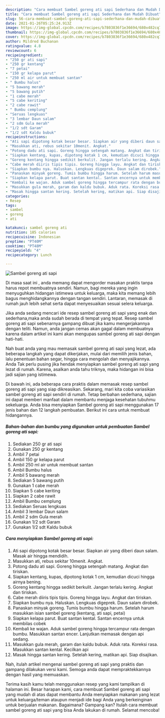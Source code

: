 ```yaml
---
description: "Cara membuat Sambel goreng ati sapi Sederhana dan Mudah Dibuat"
title: "Cara membuat Sambel goreng ati sapi Sederhana dan Mudah Dibuat"
slug: 56-cara-membuat-sambel-goreng-ati-sapi-sederhana-dan-mudah-dibuat
date: 2021-01-26T05:25:24.913Z
image: https://img-global.cpcdn.com/recipes/b7803836f1e36694/680x482cq70/sambel-goreng-ati-sapi-foto-resep-utama.jpg
thumbnail: https://img-global.cpcdn.com/recipes/b7803836f1e36694/680x482cq70/sambel-goreng-ati-sapi-foto-resep-utama.jpg
cover: https://img-global.cpcdn.com/recipes/b7803836f1e36694/680x482cq70/sambel-goreng-ati-sapi-foto-resep-utama.jpg
author: Mildred Buchanan
ratingvalue: 4.8
reviewcount: 6
recipeingredient:
- "250 gr ati sapi"
- "250 gr kentang"
- "7 petai"
- "150 gr kelapa parut"
- "250 ml air untuk membuat santan"
- " Bumbu halus"
- "5 bawang merah"
- "5 bawang putih"
- "1 cabe merah"
- "5 cabe keriting"
- "2 cabe rawit"
- " Bumbu cemplung"
- "Seruas lengkuas"
- "3 lembar Daun salam"
- "2 sdm Gula merah"
- "1/2 sdt Garam"
- "1/2 sdt Kaldu bubuk"
recipeinstructions:
- "Ati sapi dipotong kotak besar besar. Siapkan air yang diberi daun salam. Masak air hingga mendidih."
- "Masukkan ati, rebus sekitar 10menit. Angkat."
- "Potong dadu ati sapi. Goreng hingga setengah matang. Angkat dan tiriskan."
- "Siapkan kentang, kupas, dipotong kotak 1 cm, kemudian dicuci hingga airnya bening."
- "Goreng kentang hingga sedikit berkulit. Jangan terlalu kering. Angkat dan tiriskan."
- "Cabe merah diiris tipis tipis. Goreng hingga layu. Angkat dan tiriskan."
- "Siapkan bumbu nya. Haluskan. Lengkuas digeprek. Daun salam dirobek."
- "Panaskan minyak goreng. Tumis bumbu hingga harum. Setelah harum masukkan isian sambel goreng (kentang, ati sapi, petai)"
- "Siapkan kelapa parut. Buat santan kental. Santan encernya untuk membilas cobek"
- "Kembali ke wajan. Aduk sambel goreng hingga tercampur rata dengan bumbu. Masukkan santan encer. Lanjutkan memasak dengan api sedang."
- "Masukkan gula merah, garam dan kaldu bubuk. Aduk rata. Koreksi rasa. Masukkan santan kental. Kecilkan api"
- "Masak hingga santan kering. Setelah kering, matikan api. Siap disajikan."
categories:
- Resep
tags:
- sambel
- goreng
- ati

katakunci: sambel goreng ati 
nutrition: 185 calories
recipecuisine: Indonesian
preptime: "PT40M"
cooktime: "PT48M"
recipeyield: "4"
recipecategory: Lunch

---
```



![Sambel goreng ati sapi](https://img-global.cpcdn.com/recipes/b7803836f1e36694/680x482cq70/sambel-goreng-ati-sapi-foto-resep-utama.jpg)

Di masa  saat ini , anda memang dapat mengorder masakan praktis tanpa harus repot membuatnya sendiri. Namun, bagi mereka yang ingin menyuguhkan hidangan istimewa untuk keluarga, maka kita memang lebih bagus menghidangkannya dengan tangan sendiri. Lantaran, memasak di rumah jauh lebih sehat serta dapat menyesuaikan sesuai selera keluarga.

Jika anda sedang mencari ide resep sambel goreng ati sapi yang enak dan sederhana,maka anda sudah berada di tempat yang tepat. Resep sambel goreng ati sapi  sebenarnya gampang dibuat jika kamu mengerjakannya dengan teliti. Namun, anda jangan cemas akan gagal dalam membuatnya 
karena dalam artikel ini kami akan mengupas sambel goreng ati sapi dengan hati-hati.  



Nah buat anda yang mau memasak sambel goreng ati sapi yang lezat, ada beberapa langkah yang dapat dikerjakan, mulai dari memilih jenis bahan, lalu penentuan bahan segar, hingga cara mengolah dan menyajikannya. Anda Tak perlu pusing jika hendak menyiapkan sambel goreng ati sapi yang lezat di rumah. Karena, asalkan anda  tahu triknya, maka hidangan ini bisa jadi sajian yang istimewa.

Di bawah ini, ada beberapa cara praktis  dalam memasak resep sambel goreng ati sapi yang siap dikreasikan. Sekarang, mari kita coba variasikan sambel goreng ati sapi sendiri di rumah. Tetap berbahan sederhana, sajian ini dapat memberi manfaat dalam membantu menjaga kesehatan tubuhmu sekeluarga. Anda bisa menyiapkan Sambel goreng ati sapi menggunakan 17 jenis bahan dan 12 langkah pembuatan. Berikut ini cara untuk membuat hidangannya.

<!--inarticleads1-->

##### Bahan-bahan dan bumbu yang digunakan untuk pembuatan Sambel goreng ati sapi:

1. Sediakan 250 gr ati sapi
1. Gunakan 250 gr kentang
1. Ambil 7 petai
1. Ambil 150 gr kelapa parut
1. Ambil 250 ml air untuk membuat santan
1. Ambil  Bumbu halus
1. Ambil 5 bawang merah
1. Sediakan 5 bawang putih
1. Gunakan 1 cabe merah
1. Siapkan 5 cabe keriting
1. Siapkan 2 cabe rawit
1. Ambil  Bumbu cemplung
1. Sediakan Seruas lengkuas
1. Ambil 3 lembar Daun salam
1. Ambil 2 sdm Gula merah
1. Gunakan 1/2 sdt Garam
1. Gunakan 1/2 sdt Kaldu bubuk




<!--inarticleads2-->

##### Cara menyiapkan Sambel goreng ati sapi:

1. Ati sapi dipotong kotak besar besar. Siapkan air yang diberi daun salam. Masak air hingga mendidih.
1. Masukkan ati, rebus sekitar 10menit. Angkat.
1. Potong dadu ati sapi. Goreng hingga setengah matang. Angkat dan tiriskan.
1. Siapkan kentang, kupas, dipotong kotak 1 cm, kemudian dicuci hingga airnya bening.
1. Goreng kentang hingga sedikit berkulit. Jangan terlalu kering. Angkat dan tiriskan.
1. Cabe merah diiris tipis tipis. Goreng hingga layu. Angkat dan tiriskan.
1. Siapkan bumbu nya. Haluskan. Lengkuas digeprek. Daun salam dirobek.
1. Panaskan minyak goreng. Tumis bumbu hingga harum. Setelah harum masukkan isian sambel goreng (kentang, ati sapi, petai)
1. Siapkan kelapa parut. Buat santan kental. Santan encernya untuk membilas cobek
1. Kembali ke wajan. Aduk sambel goreng hingga tercampur rata dengan bumbu. Masukkan santan encer. Lanjutkan memasak dengan api sedang.
1. Masukkan gula merah, garam dan kaldu bubuk. Aduk rata. Koreksi rasa. Masukkan santan kental. Kecilkan api
1. Masak hingga santan kering. Setelah kering, matikan api. Siap disajikan.




Nah, itulah artikel mengenai  sambel goreng ati sapi  yang praktis dan gampang dilakukan versi kami. Semoga anda dapat mempraktekkannya dengan hasil yang memuaskan. 

Terima kasih kamu telah menggunakan resep yang kami tampilkan di halaman ini. Besar harapan kami, cara membuat  Sambel goreng ati sapi yang mudah di atas dapat membantu Anda menyiapkan makanan yang lezat untuk keluarga/teman ataupun menjadi ide bagi Anda yang berkeinginan untuk berjualan makanan. Bagaimana? Gampang kan? Itulah cara membuat sambel goreng ati sapi yang bisa Anda lakukan di rumah. Selamat mencoba!


